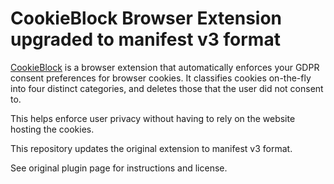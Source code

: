 # CookieBlock Browser Extension upgraded to manifest v3 format

[CookieBlock](https://github.com/dibollinger/CookieBlock)  is a browser extension that automatically enforces your GDPR consent preferences for browser cookies. It classifies cookies on-the-fly into four distinct categories, and deletes those that the user did not consent to.

This helps enforce user privacy without having to rely on the website hosting the cookies.

This repository updates the original extension to manifest v3 format.

See original plugin page for instructions and license.
